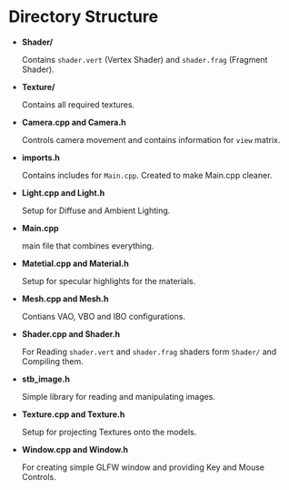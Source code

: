 # Directory Structure

  - **Shader/** 
  
      Contains `shader.vert` (Vertex Shader) and `shader.frag` (Fragment Shader).
  
  - **Texture/**
  
      Contains all required textures.
      
  - **Camera.cpp and Camera.h**
      
      Controls camera movement and contains  information for `view` matrix.
      
  - **imports.h**
  
      Contains includes for `Main.cpp`. Created to make Main.cpp cleaner.
      
  - **Light.cpp and Light.h**
  
      Setup for Diffuse and Ambient Lighting.
      
  - **Main.cpp**
      
      main file that combines everything.
      
  - **Matetial.cpp and Material.h**
  
      Setup for specular highlights for the materials.
      
  - **Mesh.cpp and Mesh.h**
  
      Contians VAO, VBO and IBO configurations.
      
 - **Shader.cpp and Shader.h**
 
      For Reading `shader.vert` and `shader.frag` shaders form `Shader/` and Compiling them.
      
 - **stb_image.h**
    
      Simple library for reading and manipulating images.
      
 - **Texture.cpp and Texture.h**
 
      Setup for projecting Textures onto the models.
      
 - **Window.cpp and Window.h**
 
      For creating simple GLFW window and providing Key and Mouse Controls.

